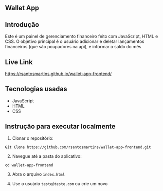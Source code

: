 ## Wallet App

## Introdução

Este é um painel de gerenciamento financeiro feito com JavaScript, HTML e CSS. O objetivo principal é o usuário adicionar e deletar lançamentos financeiros (que são poupadores na api), e informar o saldo do mês.

## Live Link
https://rsantosmartins.github.io/wallet-app-frontend/

## Tecnologias usadas 
 
 - JavaScript
 - HTML
 - CSS

 ## Instrução para executar localmente

 1. Clonar o repositório:

 ```
 Git Clone https://github.com/rsantosmartins/wallet-app-frontend.git
 ```

 2. Navegue até a pasta do aplicativo:

 ```
 cd wallet-app-frontend
 ```

 3. Abra o arquivo `index.html` 

 4. Use o usuário `teste@teste.com` ou crie um novo